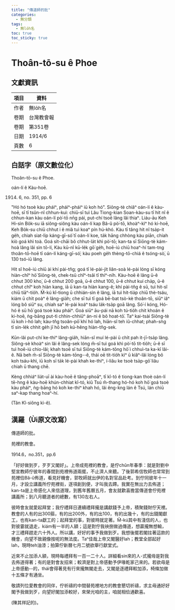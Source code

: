 ```yaml
---
title: "傳道師的批"
categories:
  - 無分類
tags:
  - 無lo̍h名
toc: true
toc_sticky: true
---
```


# Thoân-tō-su ê Phoe

## 文獻資訊

| 項目 | 資料 |
|---|---|
| 作者 | 無lo̍h名 |
| 卷期 | 台灣教會報 |
| 卷期 | 第351卷 |
| 日期 | 1914/6 |
| 頁數 | 6 |

## 白話字（原文數位化）

Thoân-tō-su ê Phoe.

oán-lí ê Kàu-hoē.

1914. 6, no. 351, pp. 6

"Hó hó tsoè kàu pháiⁿ, pháiⁿ-pháiⁿ iū koh hó". Siōng-tè chiâⁿ oán-lí ê kàu-hoē, sī tī tsûn-nî chhun-kuì: chiū-sī tuì Lâu Tiong-kian Soan-kàu-su tī hit nî ê chhun-kan kàu oán-lí pò͘-tō nn̄g pái, put-chí tsoē lâng lâi thiaⁿ. Liáu-āu Keh Hi-sìn Bo̍k-su iā siông-siông kàu oán-lí kap Bâ-û pò͘-tō, khoàⁿ-kìⁿ hó ki-hoē, Keh Bo̍k-su chiū chhut i ê miâ tuì koaⁿ pín hú-khó. Kàu tī tâng hit nî tsa̍p-it ge̍h, chiah siat-li̍p káng-gī-só͘ tī oán-lí koe, ta̍k hāng chhòng kàu piān, chiah kiò goá khì toà. Goá si̍t-chāi bô chhut-la̍t khì pò͘-tō; kan-ta sī Siōng-tè kám-hoà lâng lâi sìn tō-lí, Kàu kū-nî kū-le̍k gō͘ ge̍h, hoē-iú chiū hoaⁿ-hí tam-tng thoân-tō-hoē tī oán-lí káng-gī-só͘; kàu poeh ge̍h thèng-tō-chiá ê tsóng-sò͘, ū 130 tsó-iū lâng.

Hit sî hoē-iú chiū ài khí pài-tn̂g; goá tī lé-pài-ji̍t liân-soà lé-pài lóng sī kóng hiàn-chîⁿ hō͘ Siōng-tè, chek-tsū chîⁿ-tsâi tī thiⁿ-ni̍h. Kàu-hoē ê lâng ū-ê chhut 300 kho͘, ū-ê chhut 200 goā, ū-ê chhut 100, ū-ê chhut kuí cha̍p, ū-ê chhut chîⁿ koh hiàn kang, iā ū kan-ta hiàn kang-ê; khí pài-tn̂g ê sū, tuì hit-sî chiū tiāⁿ-tio̍h. M̄-kú kî-tiong ū chhián-sìn ê lâng, iā tuì hit-tia̍p chiū thè-tsáu, kiám ū chi̍t poàⁿ ê lâng-gia̍h; che sī tuì tī goá bē-bat tsò-kè thoân-tō, siūⁿ iâⁿ lóng bô siūⁿ su, chiah saⁿ lé-pài koáⁿ tsáu la̍k-tsa̍p goā lâng. Só͘-í kóng, Hó-hó ê sū hō͘ goá tsoè kàu pháiⁿ. Goá siūⁿ āu-pái nā koh tú-tio̍h chit khoán ê ki-hoē, ǹg-bāng put-tì chhin-chhiūⁿ án-ni ê bô hoat-tō͘. Taⁿ kai-tsài Siōng-tè iū koh i-hó lah; kàu-tn̂g tsoân-pō͘ khí hó lah, hiān-sî teh iû-chhat; phah-sǹg tī sin-le̍k chhit ge̍h jī hō beh kú-hêng hiàn-tn̂g-sek.

Kūn-lâi put-chí ke-thiⁿ lâng-gia̍h, hiān-sî muí lé-pài ū chi̍t pah it-jī-tsa̍p lâng. Siông-sè khoàⁿ sin lâi ê lâng-sek lóng m̄-sī tuì goá khì pò͘-tō tit-tio̍h; ū-ê sī tuì hoē-iú chio-lâi; khah tsoē sī tuì Siōng-tè kám-tōng hō͘ i chhuì-ta ka-kī lâi-ê. Nā beh m̄-sī Siōng-tè kám-tōng--ê, thái oē tit-tio̍h kìⁿ ū kiâⁿ-lâi lóng bô koh tsáu-khì, iū koh sī ta̍k lé-pài khah ke-thiⁿ, í-liâu ke tsoè tsa̍p-gō͘ liâu chiah ū thang chē.

Kèng chhiáⁿ lia̍t-uī ài kàu-hoē ê tâng-phoāⁿ, tī kî-tó ê tiong-kan thoè oán-lí tē-hng ê kàu-hoē khún-chhiat kî-tó, kiû Tsú m̄-thang hó-hó koh hō͘ goá tsoè kàu pháiⁿ, ǹg-bāng hó koh ke-thiⁿ khah hó, lâi êng-kng lán ê Tsú, lán chiū saⁿ-kap thang hoaⁿ-hí.

(Tân Kî-siông kì-ê).

## 漢羅（Ùi原文改寫）

傳道師的批。

苑裡的教會。

1914.6，no.351，pp.6

「好好做到歹，歹歹又閣好」。上帝成苑裡的教會，是佇chûn年春季：就是對劉中堅宣教師佇彼年的春間到苑裡佈道兩擺，不止濟人來聽。了後郭希信牧師也常常到苑裡佮Bâ-û佈道，看見好機會，郭牧師就出伊的名對官品赴考。到佇同彼年十一月，才設立講義所佇苑裡街，逐項創到便，才叫我去蹛。我實在無出力去佈道；kan-ta是上帝感化人來信道理，到舊年舊曆五月，會友就歡喜擔當傳道會佇苑裡講義所；到八月聽道者的總數，有130左右人。

彼時會友就愛起拜堂；我佇禮拜日連續禮拜攏是講獻錢予上帝，積聚錢財佇天裡。教會的人有的出300箍，有的出200外，有的出100，有的出幾十，有的出錢閣獻工，也有kan-ta獻工的；起拜堂的事，對彼時就定著。M̄-kú其中有淺信的人，也對彼霎就退走，kiám有一半的人額；這是對佇我袂捌做過傳道，想贏攏無想輸，才三禮拜趕走六十外人。所以講，好好的事予我做到歹。我想後擺若閣拄著這款的機會，向望不致親像按呢的無法度。Taⁿ佳哉上帝又閣醫好lah；教堂全部起好lah，現時teh油漆；拍算佇新曆七月二號欲舉行獻堂式。

近來不止加添人額，現時每禮拜有一百一二十人。詳細看sin來的人-式攏毋是對我去佈道得著；有的是對會友招來；較濟是對上帝感動予伊喙乾家己來的。若欲毋是上帝感動--的，thái會得著見有行來攏無閣走去，又閣是逐禮拜較加添，椅條加做十五條才有通坐。

敬請列位愛教會的同伴，佇祈禱的中間替苑裡地方的教會懇切祈禱，求主毋通好好閣予我做到歹，向望好閣加添較好，來榮光咱的主，咱就相佮通歡喜。

(陳其祥記的)。
